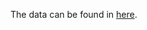 The data can be found in [here](https://anonymous.4open.science/r/AutoData-3755/Data/benchmark.tar.gz).